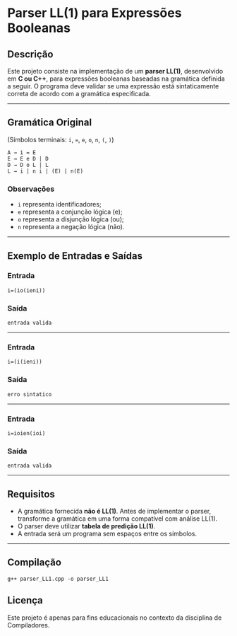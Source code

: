# Parser LL(1) para Expressões Booleanas

## Descrição

Este projeto consiste na implementação de um **parser LL(1)**, desenvolvido em **C ou C++**, para expressões booleanas baseadas na gramática definida a seguir. O programa deve validar se uma expressão está sintaticamente correta de acordo com a gramática especificada.

---

## Gramática Original

(Símbolos terminais: `i`, `=`, `e`, `o`, `n`, `(`, `)`)

```
A → i = E  
E → E e D | D  
D → D o L | L  
L → i | n i | (E) | n(E)
```

### Observações

- `i` representa identificadores;
- `e` representa a conjunção lógica (e);
- `o` representa a disjunção lógica (ou);
- `n` representa a negação lógica (não).

---

## Exemplo de Entradas e Saídas

### Entrada
```
i=(io(ieni))
```

### Saída
```
entrada valida
```

---

### Entrada
```
i=(i(ieni))
```

### Saída
```
erro sintatico
```

---

### Entrada
```
i=ioien(ioi)
```

### Saída
```
entrada valida
```

---

## Requisitos

- A gramática fornecida **não é LL(1)**. Antes de implementar o parser, transforme a gramática em uma forma compatível com análise LL(1).
- O parser deve utilizar **tabela de predição LL(1)**.
- A entrada será um programa sem espaços entre os símbolos.

---

## Compilação

```
g++ parser_LL1.cpp -o parser_LL1
```

## Licença

Este projeto é apenas para fins educacionais no contexto da disciplina de Compiladores.
